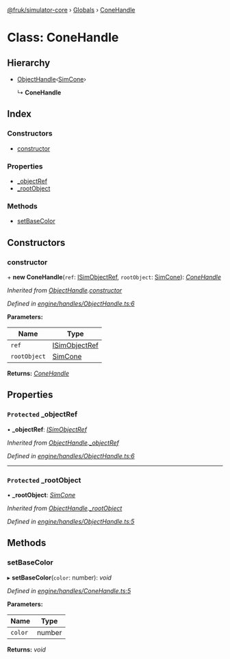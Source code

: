 [@fruk/simulator-core](../README.md) › [Globals](../globals.md) › [ConeHandle](conehandle.md)

# Class: ConeHandle

## Hierarchy

* [ObjectHandle](objecthandle.md)‹[SimCone](simcone.md)›

  ↳ **ConeHandle**

## Index

### Constructors

* [constructor](conehandle.md#constructor)

### Properties

* [_objectRef](conehandle.md#protected-_objectref)
* [_rootObject](conehandle.md#protected-_rootobject)

### Methods

* [setBaseColor](conehandle.md#setbasecolor)

## Constructors

###  constructor

\+ **new ConeHandle**(`ref`: [ISimObjectRef](../interfaces/isimobjectref.md), `rootObject`: [SimCone](simcone.md)): *[ConeHandle](conehandle.md)*

*Inherited from [ObjectHandle](objecthandle.md).[constructor](objecthandle.md#constructor)*

*Defined in [engine/handles/ObjectHandle.ts:6](https://github.com/FRUK-Simulator/SimulatorCore/blob/cdc4cfb/src/engine/handles/ObjectHandle.ts#L6)*

**Parameters:**

Name | Type |
------ | ------ |
`ref` | [ISimObjectRef](../interfaces/isimobjectref.md) |
`rootObject` | [SimCone](simcone.md) |

**Returns:** *[ConeHandle](conehandle.md)*

## Properties

### `Protected` _objectRef

• **_objectRef**: *[ISimObjectRef](../interfaces/isimobjectref.md)*

*Inherited from [ObjectHandle](objecthandle.md).[_objectRef](objecthandle.md#protected-_objectref)*

*Defined in [engine/handles/ObjectHandle.ts:6](https://github.com/FRUK-Simulator/SimulatorCore/blob/cdc4cfb/src/engine/handles/ObjectHandle.ts#L6)*

___

### `Protected` _rootObject

• **_rootObject**: *[SimCone](simcone.md)*

*Inherited from [ObjectHandle](objecthandle.md).[_rootObject](objecthandle.md#protected-_rootobject)*

*Defined in [engine/handles/ObjectHandle.ts:5](https://github.com/FRUK-Simulator/SimulatorCore/blob/cdc4cfb/src/engine/handles/ObjectHandle.ts#L5)*

## Methods

###  setBaseColor

▸ **setBaseColor**(`color`: number): *void*

*Defined in [engine/handles/ConeHandle.ts:5](https://github.com/FRUK-Simulator/SimulatorCore/blob/cdc4cfb/src/engine/handles/ConeHandle.ts#L5)*

**Parameters:**

Name | Type |
------ | ------ |
`color` | number |

**Returns:** *void*
